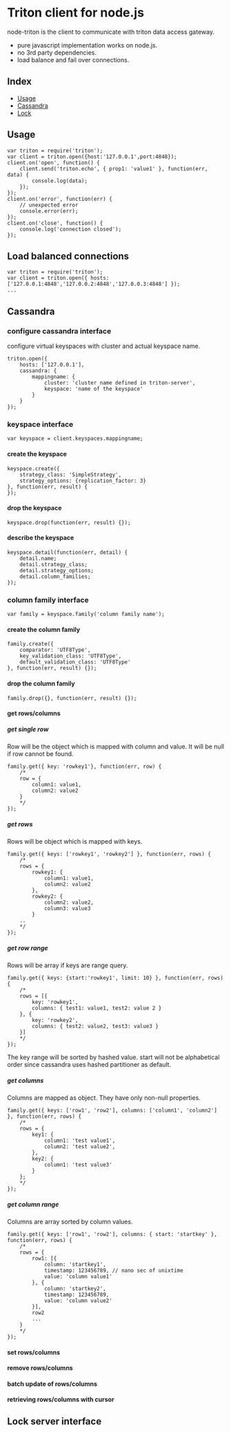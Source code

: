 # Triton client for node.js

node-triton is the client to communicate with triton data access gateway.

- pure javascript implementation works on node.js.
- no 3rd party dependencies.
- load balance and fail over connections.

## Index

* [Usage](#usage)
* [Cassandra](#cassandra)
* [Lock](#lock)

## Usage

	var triton = require('triton');
	var client = triton.open({host:'127.0.0.1',port:4848});
	client.on('open', function() {
		client.send('triton.echo', { prop1: 'value1' }, function(err, data) {
			console.log(data);
		});
	});
	client.on('error', function(err) {
		// unexpected error
		console.error(err);
	});
	client.on('close', function() {
		console.log('connection closed');
	});

## Load balanced connections

	var triton = require('triton');
	var client = triton.open({ hosts: ['127.0.0.1:4848','127.0.0.2:4848','127.0.0.3:4848'] });
	...

## Cassandra

### configure cassandra interface

configure virtual keyspaces with cluster and actual keyspace name.

	triton.open({
		hosts: ['127.0.0.1'],
		cassandra: {
			mappingname: {
				cluster: 'cluster name defined in triton-server',
				keyspace: 'name of the keyspace'
			}
		}
	});

### keyspace interface

	var keyspace = client.keyspaces.mappingname;
	
#### create the keyspace

	keyspace.create({
		strategy_class: 'SimpleStrategy',
		strategy_options: {replication_factor: 3}
	}, function(err, result) {
	});

#### drop the keyspace

	keyspace.drop(function(err, result) {});

#### describe the keyspace

	keyspace.detail(function(err, detail) {
		detail.name;
		detail.strategy_class;
		detail.strategy_options;
		detail.column_families;
	});

### column family interface

	var family = keyspace.family('column family name');

#### create the column family

	family.create({
		comparator: 'UTF8Type',
		key_validation_class: 'UTF8Type',
		default_validation_class: 'UTF8Type'
	}, function(err, result) {});

#### drop the column family

	family.drop({}, function(err, result) {});

#### get rows/columns

##### get single row

Row will be the object which is mapped with column and value. It will be null if row cannot be found.

	family.get({ key: 'rowkey1'}, function(err, row) {
		/*
		row = {
			column1: value1,
			column2: value2
		}
		*/
	});

##### get rows

Rows will be object which is mapped with keys.

	family.get({ keys: ['rowkey1', 'rowkey2'] }, function(err, rows) {
		/*
		rows = {
			rowkey1: {
				column1: value1,
				column2: value2
			},
			rowkey2: {
				column2: value2,
				column3: value3
			}
		..
		*/
	});

##### get row range

Rows will be array if keys are range query.

	family.get({ keys: {start:'rowkey1', limit: 10} }, function(err, rows) {
		/*
		rows = [{
			key: 'rowkey1',
			columns: { test1: value1, test2: value 2 }
		}, {
			key: 'rowkey2',
			columns: { test2: value2, test3: value3 }
		}]
		*/
	});

The key range will be sorted by hashed value. start will not be alphabetical order since cassandra uses hashed partitioner as default.

##### get columns

Columns are mapped as object. They have only non-null properties.

	family.get({ keys: ['row1', 'row2'], columns: ['column1', 'column2'] }, function(err, rows) {
		/*
		rows = {
			key1: {
				column1: 'test value1',
				column2: 'test value2',
			},
			key2: {
				column1: 'test value3'
			}
		};
		*/
	});

##### get column range

Columns are array sorted by column values.

	family.get({ keys: ['row1', 'row2'], columns: { start: 'startkey' }, function(err, rows) {
		/*
		rows = {
			row1: [{
				column: 'startkey1',
				timestamp: 123456789, // nano sec of unixtime
				value: 'column value1'
			}, {
				column: 'startkey2',
				timestamp: 123456789,
				value: 'column value2'
			}],
			row2
			...
		}
		*/
	});

#### set rows/columns

#### remove rows/columns

#### batch update of rows/columns

#### retrieving rows/columns with cursor

## Lock server interface
